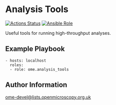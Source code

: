 Analysis Tools
==============

[![Actions Status](https://github.com/ome/ansible-role-analysis-tools/workflows/Molecule/badge.svg)](https://github.com/ome/ansible-role-analysis-tools/actions)
[![Ansible Role](https://img.shields.io/badge/ansible--galaxy-analysis_tools-blue.svg)](https://galaxy.ansible.com/ui/standalone/roles/ome/analysis_tools/)

Useful tools for running high-throughput analyses.


Example Playbook
----------------

    - hosts: localhost
      roles:
      - role: ome.analysis_tools


Author Information
------------------

ome-devel@lists.openmicroscopy.org.uk
